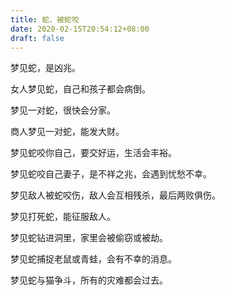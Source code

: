```yaml
---
title: 蛇、被蛇咬
date: 2020-02-15T20:54:12+08:00
draft: false
---
```


梦见蛇，是凶兆。

女人梦见蛇，自己和孩子都会病倒。

梦见一对蛇，很快会分家。

商人梦见一对蛇，能发大财。

梦见蛇咬你自己，要交好运，生活会丰裕。

梦见蛇咬自己妻子，是不祥之兆，会遇到忧愁不幸。

梦见敌人被蛇咬伤，敌人会互相残杀，最后两败俱伤。

梦见打死蛇，能征服敌人。

梦见蛇钻进洞里，家里会被偷窃或被劫。

梦见蛇捕捉老鼠或青蛙，会有不幸的消息。

梦见蛇与猫争斗，所有的灾难都会过去。